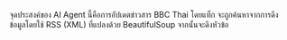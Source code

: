 จุดประสงค์ของ AI Agent นี้คือการอัปเดตข่าวสาร BBC Thai โดยแท็ก <Item> จะถูกค้นหาจากการดึงข้อมูลโดยใช้ RSS (XML) ที่แปลงด้วย BeautifulSoup จากนั้นจะดึงหัวข้อ <title> และคำอธิบาย <description> 
เมื่อได้ข้อมูลมาแล้วต่อไป AI ของ Cohere จะทำการสรุปข่าวสาร และใช้ SMTP Gmail เพื่อส่งข้อมูลที่สรุปแล้วไปยังอีเมล

The purpose of this AI agent is to update BBC Thai news. The <Item> tag will be found by pulling data using RSS (XML) transformed with BeautifulSoup. The topic <title> and description <description> 
will then be pulled. Following that, it will use AI Cohere to summarize the news and use SMTP Gmail to send the condensed data to an email.


pip install requests beautifulsoup4 cohere lxml
